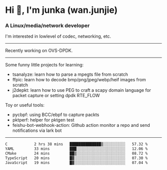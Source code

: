 
<h1 >Hi 👋, I'm junka (wan.junjie)</h1>
<h3 >A Linux/media/network developer</h3>


I'm interested in lowlevel of codec, networking, etc.


---

Recently working on OVS-DPDK.

---

Some funny little projects for learning:

- tsanalyze: learn how to parse a mpegts file from scratch 
- ffpic: learn how to decode bmp/png/jpeg/webp/heif images from scratch
- j2depkt: learn how to use PEG to craft a scapy domain language for packet capture or setting dpdk RTE_FLOW

Toy or useful tools:

- pycbpf: using BCC/ebpf to capture packts
- pktperf: helper for pktgen test
- feishu-bot-webhook-action: Github action monitor a repo and send notifications via lark bot

---

<!--START_SECTION:waka-->

```txt
C            2 hrs 38 mins   ██████████████▒░░░░░░░░░░   57.32 %
YAML         33 mins         ███░░░░░░░░░░░░░░░░░░░░░░   12.06 %
CMake        24 mins         ██▒░░░░░░░░░░░░░░░░░░░░░░   08.72 %
TypeScript   20 mins         █▓░░░░░░░░░░░░░░░░░░░░░░░   07.30 %
JavaScript   19 mins         █▓░░░░░░░░░░░░░░░░░░░░░░░   07.04 %
```

<!--END_SECTION:waka-->
